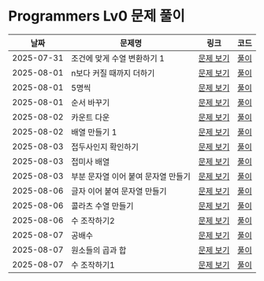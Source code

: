 # Programmers Lv0 문제 풀이

| 날짜 | 문제명 | 링크 | 코드 |
|------|--------|------|------|
| 2025-07-31 | 조건에 맞게 수열 변환하기 1 | [문제 보기](https://school.programmers.co.kr/learn/courses/30/lessons/181882) | [풀이](./250731_181882.py) |
| 2025-08-01 | n보다 커질 때까지 더하기 | [문제 보기](https://school.programmers.co.kr/learn/courses/30/lessons/181884) | [풀이](./250801_181884.py) |
| 2025-08-01 | 5명씩 | [문제 보기](https://school.programmers.co.kr/learn/courses/30/lessons/181886) | [풀이](./250801_181886.py) |
| 2025-08-01 | 순서 바꾸기 | [문제 보기](https://school.programmers.co.kr/learn/courses/30/lessons/181891) | [풀이](./250801_181891.py) |
| 2025-08-02 | 카운트 다운 | [문제 보기](https://school.programmers.co.kr/learn/courses/30/lessons/181899) | [풀이](./250802_181899.py) |
| 2025-08-02 | 배열 만들기 1 | [문제 보기](https://school.programmers.co.kr/learn/courses/30/lessons/181901) | [풀이](./250802_181901.py) |
| 2025-08-03 | 접두사인지 확인하기 | [문제 보기](https://school.programmers.co.kr/learn/courses/30/lessons/181906) | [풀이](./250803_181906.py) |
| 2025-08-03 | 접미사 배열 | [문제 보기](https://school.programmers.co.kr/learn/courses/30/lessons/181909) | [풀이](./250803_181909.py) |
| 2025-08-03 | 부분 문자열 이어 붙여 문자열 만들기 | [문제 보기](https://school.programmers.co.kr/learn/courses/30/lessons/181911) | [풀이](./250803_181911.py) |
| 2025-08-06 | 글자 이어 붙여 문자열 만들기 | [문제 보기](https://school.programmers.co.kr/learn/courses/30/lessons/181915) | [풀이](./250806_181915.py) |
| 2025-08-06 | 콜라츠 수열 만들기 | [문제 보기](https://school.programmers.co.kr/learn/courses/30/lessons/181919) | [풀이](./250806_181919.py) |
| 2025-08-06 | 수 조작하기2 | [문제 보기](https://school.programmers.co.kr/learn/courses/30/lessons/181925) | [풀이](./250806_181925.py) |
| 2025-08-07 | 공배수 | [문제 보기](https://school.programmers.co.kr/learn/courses/30/lessons/181936) | [풀이](./250807_181936.py) |
| 2025-08-07 | 원소들의 곱과 합 | [문제 보기](https://school.programmers.co.kr/learn/courses/30/lessons/181929) | [풀이](./250807_181929.py) |
| 2025-08-07 | 수 조작하기1 | [문제 보기](https://school.programmers.co.kr/learn/courses/30/lessons/181926) | [풀이](./250807_181926.py) |
